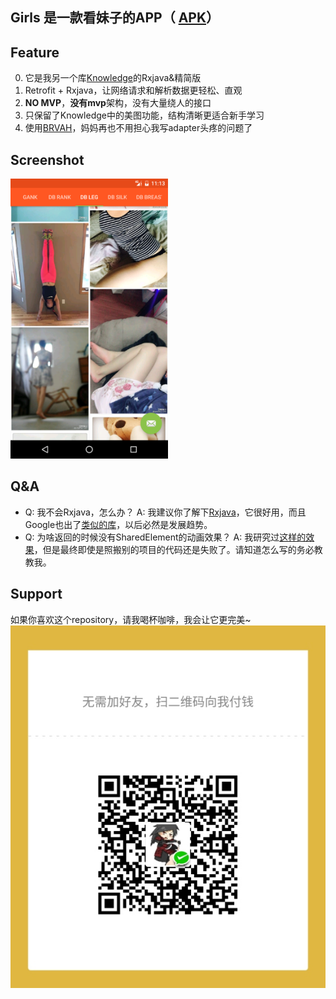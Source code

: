
Girls 是一款看妹子的APP（ [APK](https://github.com/DanteAndroid/Girls/blob/master/app/app-release.apk)）
---

## Feature
0. 它是我另一个库[Knowledge](https://github.com/DanteAndroid/Knowledge)的Rxjava&精简版
1. Retrofit + Rxjava，让网络请求和解析数据更轻松、直观
2. **NO MVP**，**没有mvp**架构，没有大量绕人的接口
3. 只保留了Knowledge中的美图功能，结构清晰更适合新手学习
4. 使用[BRVAH](http://www.recyclerview.org/)，妈妈再也不用担心我写adapter头疼的问题了

## Screenshot
<a href="./screenshot.png"><img src="./screenshot.png" width="50%"/></a>

## Q&A
- Q: 我不会Rxjava，怎么办？
A: 我建议你了解下[Rxjava](http://gank.io/post/560e15be2dca930e00da1083)，它很好用，而且Google也出了[类似的库](https://github.com/google/agera)，以后必然是发展趋势。
- Q: 为啥返回的时候没有SharedElement的动画效果？
A: 我研究过[这样的效果](http://stackoverflow.com/questions/27304834/viewpager-fragments-shared-element-transitions)，但是最终即使是照搬别的项目的代码还是失败了。请知道怎么写的务必教教我。

## Support
如果你喜欢这个repository，请我喝杯咖啡，我会让它更完美~
![打开你的微信](get_me_a_drink.jpg)
